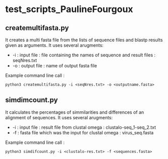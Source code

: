 # test_scripts_PaulineFourgoux

## createmultifasta.py
It creates a multi fasta file from the lists of sequence files and blastp results given as arguments. It uses several arugments:
  * -i : input file : file containing the names of sequence and result files : seqNres.txt
  * -o : output file : name of output fasta file

Example command line call :
```
python3 createmultifasta.py -i <seqNres.txt> -o <outputname.fasta>
```

## simdimcount.py
It calculates the percentages of simmilarities and differences of an alignment of sequences. It uses several arugments:
  * -i : input file : result file from clustal omega : clustalo-seq_1-seq_2.txt
  * -f : fasta file which was the input for clustal omega : virus_seq.fasta

Example command line call :
```
python3 simdifcount.py -i <clustalo-res.txt> -f <sequences.fasta>
```
